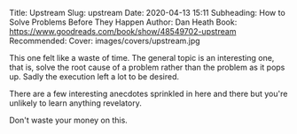 Title: Upstream
Slug: upstream
Date: 2020-04-13 15:11
Subheading: How to Solve Problems Before They Happen
Author: Dan Heath
Book: https://www.goodreads.com/book/show/48549702-upstream
Recommended: 
Cover: images/covers/upstream.jpg

This one felt like a waste of time. The general topic is an interesting one, that is, solve the root cause of a problem rather than the problem as it pops up. Sadly the execution left a lot to be desired.

There are a few interesting anecdotes sprinkled in here and there but you're unlikely to learn anything revelatory.

Don't waste your money on this.